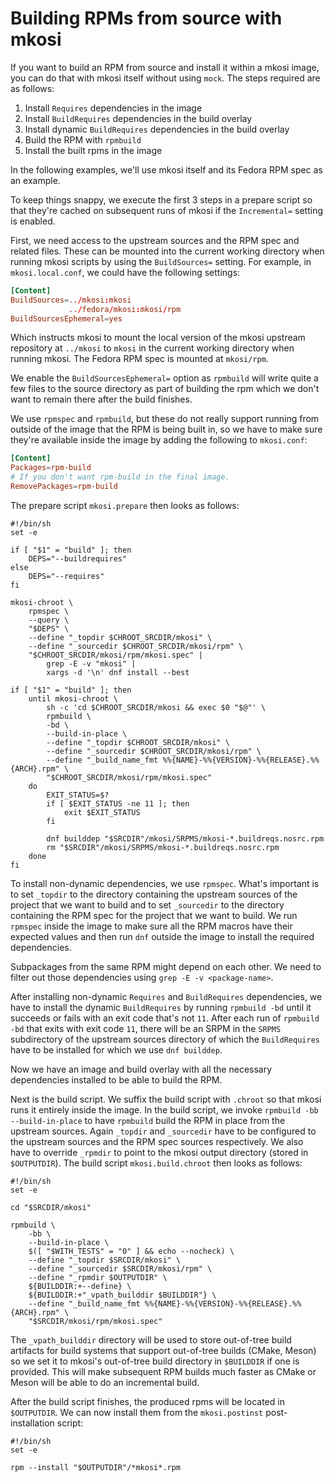 # Building RPMs from source with mkosi

If you want to build an RPM from source and install it within a mkosi
image, you can do that with mkosi itself without using `mock`. The steps
required are as follows:

1. Install `Requires` dependencies in the image
2. Install `BuildRequires` dependencies in the build overlay
3. Install dynamic `BuildRequires` dependencies in the build overlay
4. Build the RPM with `rpmbuild`
5. Install the built rpms in the image

In the following examples, we'll use mkosi itself and its Fedora RPM
spec as an example.

To keep things snappy, we execute the first 3 steps in a prepare
script so that they're cached on subsequent runs of mkosi if the
`Incremental=` setting is enabled.

First, we need access to the upstream sources and the RPM spec and
related files. These can be mounted into the current working directory
when running mkosi scripts by using the `BuildSources=` setting. For
example, in `mkosi.local.conf`, we could have the following settings:

```conf
[Content]
BuildSources=../mkosi:mkosi
             ../fedora/mkosi:mkosi/rpm
BuildSourcesEphemeral=yes
```

Which instructs mkosi to mount the local version of the mkosi upstream
repository at `../mkosi` to `mkosi` in the current working directory
when running mkosi. The Fedora RPM spec is mounted at `mkosi/rpm`.

We enable the `BuildSourcesEphemeral=` option as `rpmbuild` will write
quite a few files to the source directory as part of building the rpm
which we don't want to remain there after the build finishes.

We use `rpmspec` and `rpmbuild`, but these do not really support running
from outside of the image that the RPM is being built in, so we have to
make sure they're available inside the image by adding the following to
`mkosi.conf`:

```conf
[Content]
Packages=rpm-build
# If you don't want rpm-build in the final image.
RemovePackages=rpm-build
```

The prepare script `mkosi.prepare` then looks as follows:

```shell
#!/bin/sh
set -e

if [ "$1" = "build" ]; then
    DEPS="--buildrequires"
else
    DEPS="--requires"
fi

mkosi-chroot \
    rpmspec \
    --query \
    "$DEPS" \
    --define "_topdir $CHROOT_SRCDIR/mkosi" \
    --define "_sourcedir $CHROOT_SRCDIR/mkosi/rpm" \
    "$CHROOT_SRCDIR/mkosi/rpm/mkosi.spec" |
        grep -E -v "mkosi" |
        xargs -d '\n' dnf install --best

if [ "$1" = "build" ]; then
    until mkosi-chroot \
        sh -c 'cd $CHROOT_SRCDIR/mkosi && exec $0 "$@"' \
        rpmbuild \
        -bd \
        --build-in-place \
        --define "_topdir $CHROOT_SRCDIR/mkosi" \
        --define "_sourcedir $CHROOT_SRCDIR/mkosi/rpm" \
        --define "_build_name_fmt %%{NAME}-%%{VERSION}-%%{RELEASE}.%%{ARCH}.rpm" \
        "$CHROOT_SRCDIR/mkosi/rpm/mkosi.spec"
    do
        EXIT_STATUS=$?
        if [ $EXIT_STATUS -ne 11 ]; then
            exit $EXIT_STATUS
        fi

        dnf builddep "$SRCDIR"/mkosi/SRPMS/mkosi-*.buildreqs.nosrc.rpm
        rm "$SRCDIR"/mkosi/SRPMS/mkosi-*.buildreqs.nosrc.rpm
    done
fi
```

To install non-dynamic dependencies, we use `rpmspec`. What's important
is to set `_topdir` to the directory containing the upstream sources of
the project that we want to build and to set `_sourcedir` to the
directory containing the RPM spec for the project that we want to build.
We run `rpmspec` inside the image to make sure all the RPM macros have
their expected values and then run `dnf` outside the image to install
the required dependencies.

Subpackages from the same RPM might depend on each other. We need to
filter out those dependencies using `grep -E -v <package-name>`.

After installing non-dynamic `Requires` and `BuildRequires`
dependencies, we have to install the dynamic `BuildRequires` by running
`rpmbuild -bd` until it succeeds or fails with an exit code that's not
`11`. After each run of `rpmbuild -bd` that exits with exit code `11`,
there will be an SRPM in the `SRPMS` subdirectory of the upstream
sources directory of which the `BuildRequires` have to be installed for
which we use `dnf builddep`.

Now we have an image and build overlay with all the necessary
dependencies installed to be able to build the RPM.

Next is the build script. We suffix the build script with `.chroot` so
that mkosi runs it entirely inside the image. In the build script, we
invoke `rpmbuild -bb --build-in-place` to have `rpmbuild` build the RPM
in place from the upstream sources. Again `_topdir` and `_sourcedir`
have to be configured to the upstream sources and the RPM spec sources
respectively. We also have to override `_rpmdir` to point to the mkosi
output directory (stored in `$OUTPUTDIR`). The build script
`mkosi.build.chroot` then looks as follows:

```shell
#!/bin/sh
set -e

cd "$SRCDIR/mkosi"

rpmbuild \
    -bb \
    --build-in-place \
    $([ "$WITH_TESTS" = "0" ] && echo --nocheck) \
    --define "_topdir $SRCDIR/mkosi" \
    --define "_sourcedir $SRCDIR/mkosi/rpm" \
    --define "_rpmdir $OUTPUTDIR" \
    ${BUILDDIR:+--define} \
    ${BUILDDIR:+"_vpath_builddir $BUILDDIR"} \
    --define "_build_name_fmt %%{NAME}-%%{VERSION}-%%{RELEASE}.%%{ARCH}.rpm" \
    "$SRCDIR/mkosi/rpm/mkosi.spec"
```

The `_vpath_builddir` directory will be used to store out-of-tree build
artifacts for build systems that support out-of-tree builds (CMake,
Meson) so we set it to mkosi's out-of-tree build directory in
`$BUILDDIR` if one is provided. This will make subsequent RPM builds
much faster as CMake or Meson will be able to do an incremental build.

After the build script finishes, the produced rpms will be located in
`$OUTPUTDIR`. We can now install them from the `mkosi.postinst`
post-installation script:

```shell
#!/bin/sh
set -e

rpm --install "$OUTPUTDIR"/*mkosi*.rpm
```
